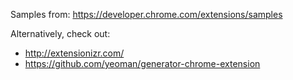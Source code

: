 Samples from: https://developer.chrome.com/extensions/samples

Alternatively, check out:

- http://extensionizr.com/
- https://github.com/yeoman/generator-chrome-extension